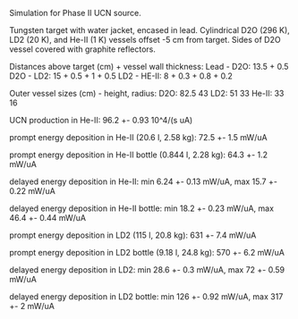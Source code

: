 Simulation for Phase II UCN source.

Tungsten target with water jacket, encased in lead.
Cylindrical D2O (296 K), LD2 (20 K), and He-II (1 K) vessels offset -5 cm from target.
Sides of D2O vessel covered with graphite reflectors.

Distances above target (cm) + vessel wall thickness:
Lead - D2O: 13.5 + 0.5
D2O - LD2: 15 + 0.5 + 1 + 0.5
LD2 - HE-II: 8 + 0.3 + 0.8 + 0.2

Outer vessel sizes (cm) - height, radius:
D2O: 82.5 43
LD2: 51 33
He-II: 33 16

UCN production in He-II:
96.2 +- 0.93 10^4/(s uA)

prompt energy deposition in He-II (20.6 l, 2.58 kg):
72.5 +- 1.5 mW/uA

prompt energy deposition in He-II bottle (0.844 l, 2.28 kg):
64.3 +- 1.2 mW/uA

delayed energy deposition in He-II:
min 6.24 +- 0.13 mW/uA, max 15.7 +- 0.22 mW/uA

delayed energy deposition in He-II bottle:
min 18.2 +- 0.23 mW/uA, max 46.4 +- 0.44 mW/uA

prompt energy deposition in LD2 (115 l, 20.8 kg):
631 +- 7.4 mW/uA

prompt energy deposition in LD2 bottle (9.18 l, 24.8 kg):
570 +- 6.2 mW/uA

delayed energy deposition in LD2:
min 28.6 +- 0.3 mW/uA, max 72 +- 0.59 mW/uA

delayed energy deposition in LD2 bottle:
min 126 +- 0.92 mW/uA, max 317 +- 2 mW/uA

